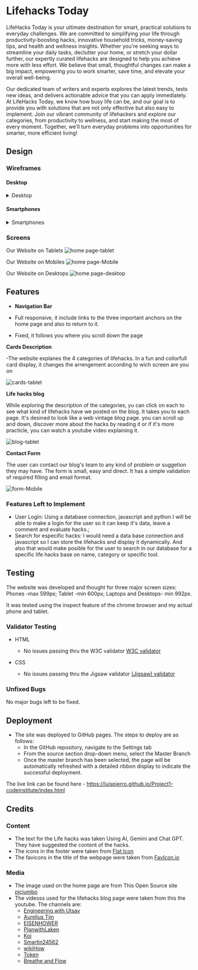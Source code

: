 
# Lifehacks Today

LifeHacks Today is your ultimate destination for smart, practical solutions to everyday challenges. We are committed to simplifying your life through productivity-boosting hacks, innovative household tricks, money-saving tips, and health and wellness insights. Whether you're seeking ways to streamline your daily tasks, declutter your home, or stretch your dollar further, our expertly curated lifehacks are designed to help you achieve more with less effort. We believe that small, thoughtful changes can make a big impact, empowering you to work smarter, save time, and elevate your overall well-being.

Our dedicated team of writers and experts explores the latest trends, tests new ideas, and delivers actionable advice that you can apply immediately. At LifeHacks Today, we know how busy life can be, and our goal is to provide you with solutions that are not only effective but also easy to implement. Join our vibrant community of lifehackers and explore our categories, from productivity to wellness, and start making the most of every moment. Together, we’ll turn everyday problems into opportunities for smarter, more efficient living!

## Design

### Wireframes

#### Desktop
<details>
  <summary>Desktop</summary>

  ![desktop](images/wireframe-desktop.jpg)
</details>

#### Smartphones
<details>
  <summary>Smartphones</summary>
  
  ![smartphone](images/wireframe-smartphone.jpg)
</details>

### Screens

Our Website on Tablets
![home page-tablet](images/about-us.png)

Our Website on Mobiles
![home page-Mobile](images/about-us1.jpg)

Our Website on Desktops
![home page-desktop](images/about-us2.png)

## Features

- __Navigation Bar__

- Full responsive, it include links to the three important anchors on the home page and also to return to it.
- Fixed, it follows you where you scroll down the page

__Cards Description__

-The website explanes the 4 categories of lifehacks. In a fun and collorfull card display, it changes the arrengement according to wich screen are you on

![cards-tablet](images/lifehacks.png)

__Life hacks blog__

While exploring the description of the categories, yu can click on each to see what kind of lifehacks have we posted on the blog. It takes you to each page. It's desined to look like a web vintage blog page. you can scroll up and down, discover more about the hacks by reading it or if it's more practicle, you can watch a youtube video explaining it.

![blog-tablet](images/blog.png)


__Contact Form__

The user can contact our blog's team to any kind of problem or suggetion they may have. The form is small, easy and direct. It has a simple validation of required filling and email format.

![form-Mobile](images/contact.jpg)

### Features Left to Implement

- User Login: Using a database connection, javascript and python I will be able to make a login for the user so it can keep it's data, leave a comment and evaluate hacks.;
- Search for especific hacks: I would need a data base connection and javascript so I can store the lifehacks and display it dynamically. And also that would make posible for the user to search in our database for a specific life hacks base on name, category or specific tool.

## Testing

The website was developed and thought for three major screen sizes: Phones -max 599px; Tablet -min 600px; Laptops and Desktops- min 992px.

It was tested using the inspect feature of the chrome browser and my actual phone and tablet.

### Validator Testing 

- HTML
  - No issues passing thru the W3C validator [W3C validator](https://validator.w3.org/nu/?doc=https%3A%2F%2Fluispierro.github.io%2FProject1-codeinstitute%2F)

- CSS
  - No issues passing thru the Jigsaw validator [(Jigsaw) validator](https://jigsaw.w3.org/css-validator/validator?uri=https%3A%2F%2Fluispierro.github.io%2FProject1-codeinstitute%2F&profile=css3svg&usermedium=all&warning=1&vextwarning=&lang=pt-BR)

### Unfixed Bugs

No major bugs left to be fixed.

## Deployment 

- The site was deployed to GitHub pages. The steps to deploy are as follows: 
  - In the GitHub repository, navigate to the Settings tab 
  - From the source section drop-down menu, select the Master Branch
  - Once the master branch has been selected, the page will be automatically refreshed with a detailed ribbon display to indicate the successful deployment. 

The live link can be found here - https://luispierro.github.io/Project1-codeinstitute/index.html

## Credits 


### Content 

- The text for the Life hacks was taken Using AI, Gemini and Chat GPT. They have suggested the content of the hacks.
- The icons in the footer were taken from [Flat Icon](https://www.flaticon.com/br/icones-gratis/redes-sociais)
- The favicons in the title of the webpage were taken from [FavIcon.io](https://favicon.io/)

### Media

- The image used on the home  page are from This Open Source site [picjumbo](https://picjumbo.com/search/life+hacks)
- The videoss used for the lifehacks blog page were taken from this the youtube. The channels are:
  - [Engineering with Utsav](https://www.youtube.com/@EngineeringwithUtsav)
  - [Aurelius Tjin](https://www.youtube.com/@AureliusTjin)
  - [EISENHOWER](https://www.youtube.com/@EngineeringwithUtsav)
  - [PlanwithLaken](https://www.youtube.com/@PlanwithLaken)
  - [Koi](https://www.youtube.com/@KoiAcademy)
  - [Smartin24562](https://www.youtube.com/@Smartin24562)
  - [wikiHow](https://www.youtube.com/@wikiHow)  
  - [Token](https://www.youtube.com/@Token6789)
  - [Breathe and Flow](https://www.youtube.com/@BreatheAndFlow)




